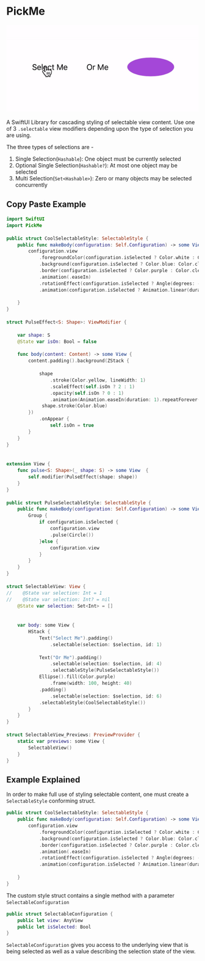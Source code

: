 # PickMe

![Example Gif](PickMe.gif)

A SwiftUI Library for cascading styling of selectable view content. Use one of 3 `.selectable`  view modifiers depending upon the type of selection you are using. 


The three types of selections are - 

1. Single Selection(`Hashable`): One object must be currently selected
2. Optional Single Selection(`Hashable?`): At most one object may be selected
3. Multi Selection(`Set<Hashable>`): Zero or many  objects may be selected concurrently 


## Copy Paste Example 

``` swift
import SwiftUI
import PickMe

public struct CoolSelectableStyle: SelectableStyle {
    public func makeBody(configuration: Self.Configuration) -> some View {
        configuration.view
            .foregroundColor(configuration.isSelected ? Color.white : Color.black)
            .background(configuration.isSelected ? Color.blue: Color.clear)
            .border(configuration.isSelected ? Color.purple : Color.clear)
            .animation(.easeIn)
            .rotationEffect(configuration.isSelected ? Angle(degrees: -359) : Angle(degrees: 0))
            .animation(configuration.isSelected ? Animation.linear(duration: 3).repeatForever(autoreverses: false) : Animation.default)

    }
}

struct PulseEffect<S: Shape>: ViewModifier {
    
    var shape: S
    @State var isOn: Bool = false
    
    func body(content: Content) -> some View {
        content.padding().background(ZStack {
            
            shape
                .stroke(Color.yellow, lineWidth: 1)
                .scaleEffect(self.isOn ? 2 : 1)
                .opacity(self.isOn ? 0 : 1)
                .animation(Animation.easeIn(duration: 1).repeatForever(autoreverses: false))
             shape.stroke(Color.blue)
        })
            .onAppear {
                self.isOn = true
        }
    }
}


extension View {
    func pulse<S: Shape>(_ shape: S) -> some View  {
        self.modifier(PulseEffect(shape: shape))
    }
}

public struct PulseSelectableStyle: SelectableStyle {
    public func makeBody(configuration: Self.Configuration) -> some View {
        Group {
            if configuration.isSelected {
                configuration.view
                .pulse(Circle())
            }else {
                configuration.view
            }
        }
    }
}

struct SelectableView: View {
//    @State var selection: Int = 1
//    @State var selection: Int? = nil
    @State var selection: Set<Int> = []
    
    
    var body: some View {
        HStack {
            Text("Select Me").padding()
                .selectable(selection: $selection, id: 1)
            
            Text("Or Me").padding()
                .selectable(selection: $selection, id: 4)
                .selectableStyle(PulseSelectableStyle())
            Ellipse().fill(Color.purple)
                .frame(width: 100, height: 40)
            .padding()
                .selectable(selection: $selection, id: 6)
            .selectableStyle(CoolSelectableStyle())
        }
    }
}

struct SelectableView_Previews: PreviewProvider {
    static var previews: some View {
        SelectableView()
    }
}

```


## Example Explained 



In order to make full use of styling selectable content, one must create a `SelectableStyle` conforming struct. 


``` swift
public struct CoolSelectableStyle: SelectableStyle {
    public func makeBody(configuration: Self.Configuration) -> some View {
        configuration.view
            .foregroundColor(configuration.isSelected ? Color.white : Color.black)
            .background(configuration.isSelected ? Color.blue: Color.clear)
            .border(configuration.isSelected ? Color.purple : Color.clear)
            .animation(.easeIn)
            .rotationEffect(configuration.isSelected ? Angle(degrees: -359) : Angle(degrees: 0))
            .animation(configuration.isSelected ? Animation.linear(duration: 3).repeatForever(autoreverses: false) : Animation.default)

    }
}
```

The custom style struct contains a single method with a parameter `SelectableConfiguration` 

``` swift
public struct SelectableConfiguration {
    public let view: AnyView
    public let isSelected: Bool
}
```
`SelectableConfiguration`  gives you access to the underlying view that is being selected as well as a value describing the selection state of the view. 


